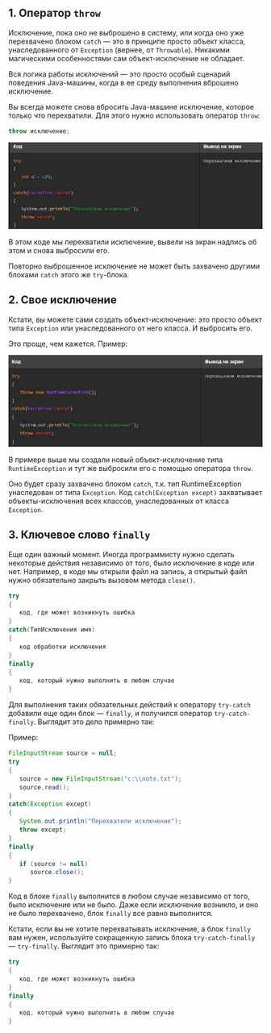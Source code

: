 ## 1. Оператор `throw`

Исключение, пока оно не выброшено в систему, или когда оно уже перехвачено блоком `catch` — это в принципе просто объект класса, унаследованного от `Exception` (вернее, от `Throwable`). Никакими магическими особенностями сам объект-исключение не обладает.

Вся логика работы исключений — это просто особый сценарий поведения Java-машины, когда в ее среду выполнения вброшено исключение.

Вы всегда можете снова вбросить Java-машине исключение, которое только что перехватили. Для этого нужно использовать оператор `throw`:

```java
throw исключение;
```

![Pasted image 20230923182706.png](..%2Fimg%2Flevel15%2FPasted%20image%2020230923182706.png)

В этом коде мы перехватили исключение, вывели на экран надпись об этом и снова выбросили его.

Повторно выброшенное исключение не может быть захвачено другими блоками `catch` этого же `try`-блока.

## 2. Свое исключение

Кстати, вы можете сами создать объект-исключение: это просто объект типа `Exception` или унаследованного от него класса. И выбросить его.

Это проще, чем кажется. Пример:

![Pasted image 20230923183037.png](..%2Fimg%2Flevel15%2FPasted%20image%2020230923183037.png)

В примере выше мы создали новый объект-исключение типа `RuntimeException` и тут же выбросили его с помощью оператора `throw`.

Оно будет сразу захвачено блоком `catch`, т.к. тип RuntimeException унаследован от типа `Exception`. Код `catch(Exception except)` захватывает объекты-исключения всех классов, унаследованных от класса `Exception`.

## 3. Ключевое слово `finally`
Еще один важный момент. Иногда программисту нужно сделать некоторые действия независимо от того, было исключение в коде или нет. Например, в коде мы открыли файл на запись, а открытый файл нужно обязательно закрыть вызовом метода `close()`.

```java
try
{
   код, где может возникнуть ошибка
}
catch(ТипИсключения имя)
{
   код обработки исключения
}
finally
{
   код, который нужно выполнить в любом случае
}
```

Для выполнения таких обязательных действий к оператору `try-catch` добавили еще один блок — `finally`, и получился оператор `try-catch-finally`. Выглядит это дело примерно так:

Пример:

```java
FileInputStream source = null;
try
{
   source = new FileInputStream("c:\\note.txt");
   source.read();
}
catch(Exception except)
{
   System.out.println("Перехватили исключение");
   throw except;
}
finally
{
   if (source != null)
      source.close();
}
```

Код в блоке `finally` выполнится в любом случае независимо от того, было исключение или не было. Даже если исключение возникло, и оно не было перехвачено, блок `finally` все равно выполнится.

Кстати, если вы не хотите перехватывать исключение, а блок `finally` вам нужен, используйте сокращенную запись блока `try-catch-finally` — `try-finally`. Выглядит это примерно так:

```java
try
{
   код, где может возникнуть ошибка
}
finally
{
   код, который нужно выполнить в любом случае
}
```